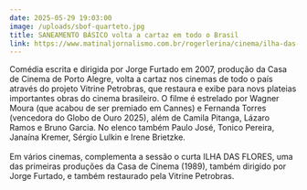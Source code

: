 ```yaml
---
date: 2025-05-29 19:03:00
image: /uploads/sbof-quarteto.jpg
title: SANEAMENTO BÁSICO volta a cartaz em todo o Brasil
link: https://www.matinaljornalismo.com.br/rogerlerina/cinema/ilha-das-flores-e-saneamento-basico-o-filme-retornam-ao-cinema-em-copias-restauradas/
---
```

Comédia escrita e dirigida por Jorge Furtado em 2007, produção da Casa de Cinema de Porto Alegre, volta a cartaz nos cinemas de todo o país através do projeto Vitrine Petrobras, que restaura e exibe para novs plateias importantes obras do cinema brasileiro. O filme é estrelado por Wagner Moura (que acabou de ser premiado em Cannes) e Fernanda Torres (vencedora do Globo de Ouro 2025), além de Camila Pitanga, Lázaro Ramos e Bruno Garcia. No elenco também Paulo José, Tonico Pereira, Janaína Kremer, Sérgio Lulkin e Irene Brietzke.\
\
Em vários cinemas, complementa a sessão o curta ILHA DAS FLORES, uma das primeiras produções da Casa de Cinema (1989), também dirigido por Jorge Furtado, e também restaurado pela Vitrine Petrobras.
